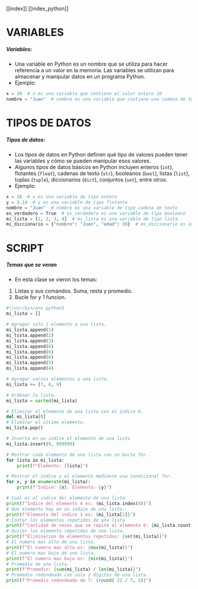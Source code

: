 [[index]]
[[index_python]]

# VARIABLES

##### Variables:
- Una variable en Python es un nombre que se utiliza para hacer referencia a un valor en la memoria. Las variables se utilizan para almacenar y manipular datos en un programa Python.
- Ejemplo:
```python
x = 10  # x es una variable que contiene el valor entero 10
nombre = "Juan"  # nombre es una variable que contiene una cadena de texto
```




# TIPOS DE DATOS
##### Tipos de datos:
- Los tipos de datos en Python definen qué tipo de valores pueden tener las variables y cómo se pueden manipular esos valores.
- Algunos tipos de datos básicos en Python incluyen enteros (`int`), flotantes (`float`), cadenas de texto (`str`), booleanos (`bool`), listas (`list`), tuplas (`tuple`), diccionarios (`dict`), conjuntos (`set`), entre otros.
- Ejemplo:
```python
x = 10  # x es una variable de tipo entero
y = 3.14  # y es una variable de tipo flotante
nombre = "Juan"  # nombre es una variable de tipo cadena de texto
es_verdadero = True  # es_verdadero es una variable de tipo booleano
mi_lista = [1, 2, 3, 4]  # mi_lista es una variable de tipo lista
mi_diccionario = {"nombre": "Juan", "edad": 30}  # mi_diccionario es una variable de tipo diccionario
```




# SCRIPT
##### Temas que se veran
- En esta clase se vieron los temas: 
1. Listas y sus comandos. Suma, resta y promedio.
2. Bucle for  y 1 funcion.

```python
#!/usr/bin/env python3 
mi_lista = []

# Agregar solo 1 elemento a una lista.
mi_lista.append(1)
mi_lista.append(2)
mi_lista.append(3)
mi_lista.append(6)
mi_lista.append(6)
mi_lista.append(6)
mi_lista.append(5)
mi_lista.append(4)

# Agregar varios elementos a una lista.
mi_lista += [7, 8, 9]

# Ordenar la lista.
mi_lista = sorted(mi_lista)

# Eliminar el elemento de una lista con el indice 0.
del mi_lista[0]
# Eliminar el ultimo elemento.
mi_lista.pop()

# Inserta en un indice el elemento de una lista
mi_lista.insert(9, 999999)

# Mostrar cada elemento de una lista con un bucle for.
for lista in mi_lista:
    print(f"Elemento: {lista}")

# Mostrar el indice y el elemento mediante una condicional for.
for x, y in enumerate(mi_lista):
    print(f"Indice: {x}; Elemento: {y}")

# Cual es el indice del elemento de una lista
print(f"Indice del elemento 4 es: {mi_lista.index(4)}")
# Que elemento hay en un indice de una lista.
print(f"Elemento del indice 1 es: {mi_lista[1]}")
# Contar los elementos repetidos de una lista
print(f"Cantidad de veces que se repite el elemento 6: {mi_lista.count(6)}")
# Quitar los elemento repetidos de una lista.
print(f"Eliminacion de elementos repetidos: {set(mi_lista)}")
# El numero mas alto de una lista.
print(f"El numero mas alto es: {max(mi_lista)}")
# El numero mas bajo de una lista. 
print(f"El numero mas bajo es: {min(mi_lista)}")
# Promedio de una lista.
print(f"Promedio: {sum(mi_lista) / len(mi_lista)}")
# Promedio redondeado con solo 2 digitos de una lista.
print(f"Promedio redondeado de 7: {round( 22 / 7, 2)}")
```























